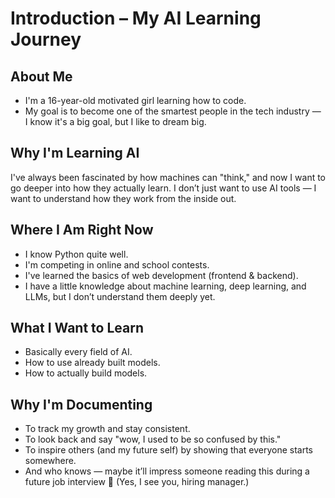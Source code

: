 # Introduction – My AI Learning Journey

## About Me
- I'm a 16-year-old motivated girl learning how to code.
- My goal is to become one of the smartest people in the tech industry — I know it's a big goal, but I like to dream big.

## Why I'm Learning AI
I've always been fascinated by how machines can "think," and now I want to go deeper into how they actually learn. I don’t just want to use AI tools — I want to understand how they work from the inside out.

## Where I Am Right Now
- I know Python quite well.
- I'm competing in online and school contests.
- I've learned the basics of web development (frontend & backend).
- I have a little knowledge about machine learning, deep learning, and LLMs, but I don’t understand them deeply yet.

## What I Want to Learn
- Basically every field of AI.
- How to use already built models.
- How to actually build models.

## Why I'm Documenting
- To track my growth and stay consistent.
- To look back and say "wow, I used to be so confused by this."
- To inspire others (and my future self) by showing that everyone starts somewhere.
- And who knows — maybe it’ll impress someone reading this during a future job interview 👀 (Yes, I see you, hiring manager.)
